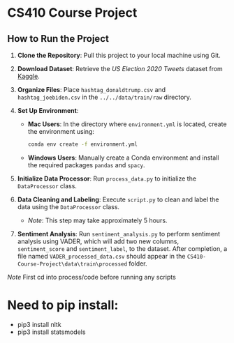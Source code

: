 # CS410 Course Project

## How to Run the Project

1. **Clone the Repository**: Pull this project to your local machine using Git.

2. **Download Dataset**: Retrieve the *US Election 2020 Tweets* dataset from [Kaggle](https://www.kaggle.com/datasets/manchunhui/us-election-2020-tweets/data).

3. **Organize Files**: Place `hashtag_donaldtrump.csv` and `hashtag_joebiden.csv` in the `../../data/train/raw` directory.

4. **Set Up Environment**:
   - **Mac Users**: In the directory where `environment.yml` is located, create the environment using:
     ```bash
     conda env create -f environment.yml
     ```
   - **Windows Users**: Manually create a Conda environment and install the required packages `pandas` and `spacy`.

5. **Initialize Data Processor**: Run `process_data.py` to initialize the `DataProcessor` class.

6. **Data Cleaning and Labeling**: Execute `script.py` to clean and label the data using the `DataProcessor` class. 
   - *Note*: This step may take approximately 5 hours.

7. **Sentiment Analysis**: Run `sentiment_analysis.py` to perform sentiment analysis using VADER, which will add two new columns, `sentiment_score` and `sentiment_label`, to the dataset. After completion, a file named `VADER_processed_data.csv` should appear in the `CS410-Course-Project\data\train\processed` folder.

*Note* First cd into process/code before running any scripts


# Need to pip install:
   - pip3 install nltk
   - pip3 install statsmodels